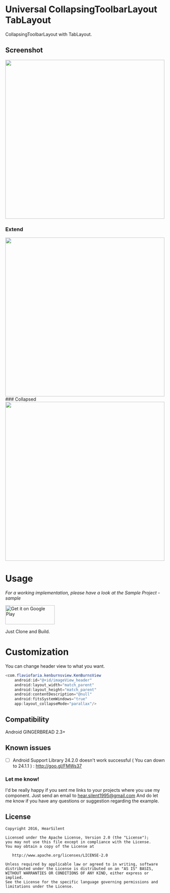 # Universal CollapsingToolbarLayout TabLayout

CollapsingToolbarLayout with TabLayout.

## Screenshot
<img src="https://raw.githubusercontent.com/hearsilent/Universal-CollapsingToolbarLayout-TabLayout-Example/master/screenshots/screenrecord.gif" height="500">

### Extend
<img src="https://raw.githubusercontent.com/hearsilent/Universal-CollapsingToolbarLayout-TabLayout-Example/master/screenshots/device-2016-02-20-121446_framed.png" height="500">
### Collapsed
<img src="https://raw.githubusercontent.com/hearsilent/Universal-CollapsingToolbarLayout-TabLayout-Example/master/screenshots/device-2016-02-20-121512_framed.png" height="500">

# Usage

*For a working implementation, please have a look at the Sample Project - sample*

<a href='https://play.google.com/store/apps/details?id=hearsilent.universalcollapsingtoolbarlayouttablayoutexample&utm_source=global_co&utm_medium=prtnr&utm_content=Mar2515&utm_campaign=PartBadge&pcampaignid=MKT-Other-global-all-co-prtnr-py-PartBadge-Mar2515-1'><img alt='Get it on Google Play' src='https://play.google.com/intl/en_us/badges/images/generic/en_badge_web_generic.png'  width="155" height="60"/></a>

Just Clone and Build.

# Customization

You can change header view to what you want.
```java
<com.flaviofaria.kenburnsview.KenBurnsView
	android:id="@+id/imageView_header"
	android:layout_width="match_parent"
	android:layout_height="match_parent"
	android:contentDescription="@null"
	android:fitsSystemWindows="true"
	app:layout_collapseMode="parallax"/>
```

## Compatibility

Android GINGERBREAD 2.3+

## Known issues
- [ ] Android Support Library 24.2.0 doesn't work successful ( You can down to 24.1.1 ) : http://goo.gl/FMWs37

### Let me know!

I'd be really happy if you sent me links to your projects where you use my component. Just send an email to hear.silent1995@gmail.com And do let me know if you have any questions or suggestion regarding the example. 

## License

    Copyright 2016, HearSilent

    Licensed under the Apache License, Version 2.0 (the "License");
    you may not use this file except in compliance with the License.
    You may obtain a copy of the License at

       http://www.apache.org/licenses/LICENSE-2.0

    Unless required by applicable law or agreed to in writing, software
    distributed under the License is distributed on an "AS IS" BASIS,
    WITHOUT WARRANTIES OR CONDITIONS OF ANY KIND, either express or implied.
    See the License for the specific language governing permissions and
    limitations under the License.
